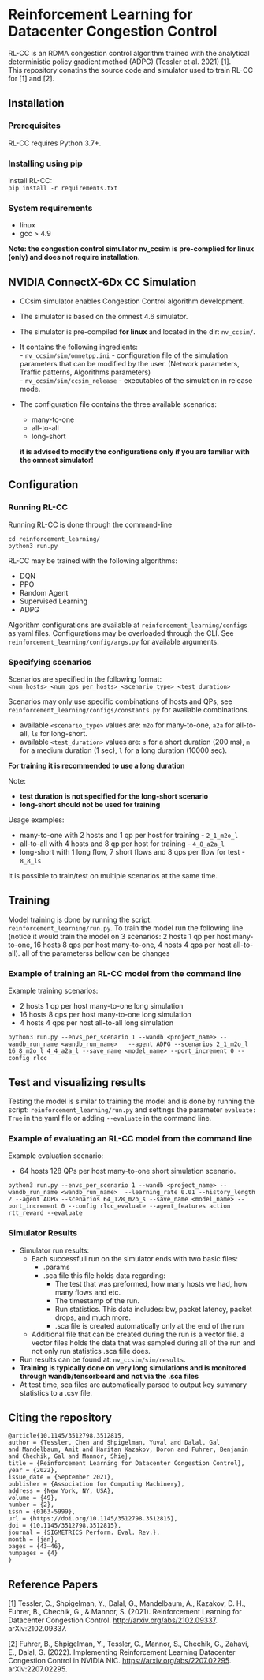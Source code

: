 # Reinforcement Learning for Datacenter Congestion Control
RL-CC is an RDMA congestion control algorithm trained with the analytical deterministic policy gradient method (ADPG) (Tessler et al. 2021) [1].  
This repository conatins the source code and simulator used to train RL-CC for [1] and [2]. 

## Installation

### Prerequisites
RL-CC requires Python 3.7+.  
### Installing using pip
install RL-CC:  
```pip install -r requirements.txt```

### System requirements
* linux
* gcc > 4.9

**Note: the congestion control simulator nv_ccsim is pre-complied for linux (only) and does not require installation.**

## NVIDIA ConnectX-6Dx CC Simulation

* CCsim simulator enables Congestion Control algorithm development.
* The simulator is based on the omnest 4.6 simulator.
* The simulator is pre-compiled **for linux** and located in the dir: `nv_ccsim/`. 
* It contains the following ingredients:  
		- `nv_ccsim/sim/omnetpp.ini` - configuration file of the simulation parameters that can be
			          modified by the user. (Network parameters, Traffic patterns, Algorithms parameters)  
		- `nv_ccsim/sim/ccsim_release` - executables of the simulation in release mode.

* The configuration file contains the three available scenarios:
    - many-to-one
    - all-to-all
    - long-short

    **it is advised to modify the configurations only if you are familiar with the omnest simulator!**
 
## Configuration
### Running RL-CC
Running RL-CC is done through the command-line
```
cd reinforcement_learning/
python3 run.py
```
RL-CC may be trained with the following algorithms:
- DQN
- PPO
- Random Agent
- Supervised Learning
- ADPG

Algorithm configurations are available at `reinforcement_learning/configs` as yaml files.
Configurations may be overloaded through the CLI. See `reinforcement_learning/config/args.py` for available arguments.

### Specifying scenarios
Scenarios are specified in the following format: `<num_hosts>_<num_qps_per_hosts>_<scenario_type>_<test_duration>`

Scenarios may only use specific combinations of hosts and QPs, see `reinforcement_learning/configs/constants.py` for available combinations. 
* available `<scenario_type>` values are: `m2o` for many-to-one, `a2a` for all-to-all, `ls` for long-short.
* available `<test_duration>` values are: `s` for a short duration (200 ms), `m` for a medium duration (1 sec), `l` for a long duration (10000 sec).

**For training it is recommended to use a long duration**

Note: 
* **test duration is not specified for the long-short scenario**
* **long-short should not be used for training** 

Usage examples: 
- many-to-one with 2 hosts and 1 qp per host for training - `2_1_m2o_l` 
- all-to-all with 4 hosts and 8 qp per host for training - `4_8_a2a_l`
- long-short with  1 long flow, 7 short flows and 8 qps per flow for test - `8_8_ls`

It is possible to train/test on multiple scenarios at the same time.


## Training
Model training is done by running the script: `reinforcement_learning/run.py`.
To train the model run the following line (notice it would train the model on 3 scenarios: 2 hosts 1 qp per host many-to-one, 16 hosts 8 qps per host many-to-one, 4 hosts 4 qps per host all-to-all). all of the parameterss bellow can be changes

### Example of training an RL-CC model from the command line
Example training scenarios:
- 2 hosts 1 qp per host many-to-one long simulation
- 16 hosts 8 qps per host many-to-one long simulation
- 4 hosts 4 qps per host all-to-all long simulation
```
python3 run.py --envs_per_scenario 1 --wandb <project_name> --wandb_run_name <wandb_run_name>   --agent ADPG --scenarios 2_1_m2o_l 16_8_m2o_l 4_4_a2a_l --save_name <model_name> --port_increment 0 --config rlcc
```

## Test and visualizing results
Testing the model is similar to training the model and is done by running the script:  `reinforcement_learning/run.py` and settings the parameter `evaluate: True` in the yaml file or adding `--evaluate` in the command line. 

### Example of evaluating an RL-CC model from the command line 
Example evaluation scenario: 
- 64 hosts 128 QPs per host many-to-one short simulation scenario.
```
python3 run.py --envs_per_scenario 1 --wandb <project_name> --wandb_run_name <wandb_run_name>  --learning_rate 0.01 --history_length 2 --agent ADPG --scenarios 64_128_m2o_s --save_name <model_name> --port_increment 0 --config rlcc_evaluate --agent_features action rtt_reward --evaluate
```

### Simulator Results

* Simulator run results:
    * Each successfull run on the simulator ends with two basic files:
        * .params
        * .sca file this file holds data regarding:
            * The test that was preformed, how many hosts we had, how many flows and etc.
            * The timestamp of the run.
            * Run statistics. This data includes: bw, packet latency, packet drops, and much more. 
            * .sca file is created automatically only at the end of the run
    * Additional file that can be created during the run is a vector file. a vector files holds the data that was sampled during all of the run and not only run statistics .sca fille does.
* Run results can be found at: `nv_ccsim/sim/results`.
* **Training is typically done on very long simulations and is monitored through wandb/tensorboard and not via the .sca files**
* At test time, sca files are automatically parsed to output key summary statistics to a .csv file.

## Citing the repository
```
@article{10.1145/3512798.3512815,
author = {Tessler, Chen and Shpigelman, Yuval and Dalal, Gal  
and Mandelbaum, Amit and Haritan Kazakov, Doron and Fuhrer, Benjamin   
and Chechik, Gal and Mannor, Shie},
title = {Reinforcement Learning for Datacenter Congestion Control},
year = {2022},
issue_date = {September 2021},
publisher = {Association for Computing Machinery},
address = {New York, NY, USA},
volume = {49},
number = {2},
issn = {0163-5999},
url = {https://doi.org/10.1145/3512798.3512815},
doi = {10.1145/3512798.3512815},
journal = {SIGMETRICS Perform. Eval. Rev.},
month = {jan},
pages = {43–46},
numpages = {4}
}
```

## Reference Papers

[1] Tessler, C., Shpigelman, Y., Dalal, G., Mandelbaum, A., Kazakov, D. H., Fuhrer, B., Chechik, G., & Mannor, S. (2021). Reinforcement Learning for Datacenter Congestion Control. http://arxiv.org/abs/2102.09337. arXiv:2102.09337.  

[2] Fuhrer, B., Shpigelman, Y., Tessler, C., Mannor, S., Chechik, G., Zahavi, E., Dalal, G. (2022). Implementing Reinforcement Learning Datacenter Congestion Control in NVIDIA NIC. https://arxiv.org/abs/2207.02295. 	arXiv:2207.02295.


<!-- Vector files takes a lot of memory space (~7GB per file).

To define if the run will have vectors file output or not we use the configuration set in the relevant ccsim.ini file (located in ./simulator/sim/ccsim.ini). For example to run our algo without vectors we will config the run to be Config RL_ShortSimult_ManyToOne and with vectors we will define the run to be Config  RL_ShortSimult_ManyToOne_Vectors. While runing the code from python we will config the run using the relevant configuration file located in ./config -->

<!-- # TO DOs -->
<!-- * Write advanced simulator usage (vector files, explain .ini file (or maybe we shouldn't)) -->
<!-- * test and train other algos than RL-CC -->